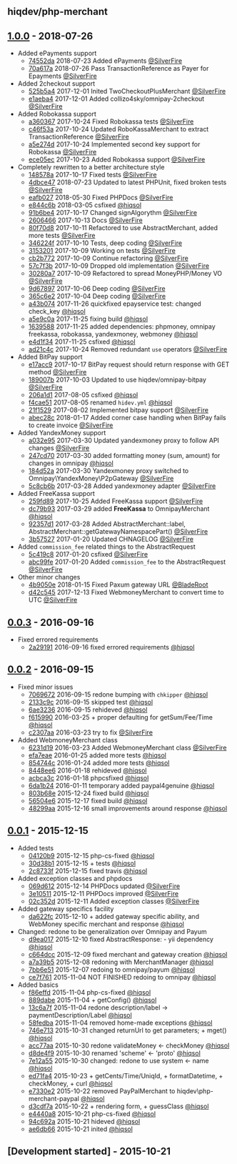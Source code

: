 hiqdev/php-merchant
-------------------

## [1.0.0] - 2018-07-26

- Added ePayments support
    - [74552da] 2018-07-23 Added ePayments [@SilverFire]
    - [70a617a] 2018-07-26 Pass TransactionReference as Payer for Epayments [@SilverFire]
- Added 2checkout support
    - [525b5a4] 2017-12-01 Inited TwoCheckoutPlusMerchant [@SilverFire]
    - [e1aeba4] 2017-12-01 Added collizo4sky/omnipay-2checkout [@SilverFire]
- Added Robokassa support
    - [a360367] 2017-10-24 Fixed Robokassa tests [@SilverFire]
    - [c46f53a] 2017-10-24 Updated RoboKassaMerchant to extract TransactionReference [@SilverFire]
    - [a5e274d] 2017-10-24 Implemented second key support for Robokassa [@SilverFire]
    - [ece05ec] 2017-10-23 Added Robokassa support [@SilverFire]
- Completely rewritten to a better architecture style
    - [148578a] 2017-10-17 Fixed tests [@SilverFire]
    - [4dbce47] 2018-07-23 Updated to latest PHPUnit, fixed broken tests [@SilverFire]
    - [eafb027] 2018-05-30 Fixed PHPDocs [@SilverFire]
    - [e844c6b] 2018-03-05 csfixed [@hiqsol]
    - [91b6be4] 2017-10-17 Changed signAlgorythm [@SilverFire]
    - [2606466] 2017-10-13 Docs [@SilverFire]
    - [80f70d8] 2017-10-11 Refactored to use AbstractMerchant, added more tests [@SilverFire]
    - [346224f] 2017-10-10 Tests, deep coding [@SilverFire]
    - [3153201] 2017-10-09 Working on tests [@SilverFire]
    - [cb2b772] 2017-10-09 Continue refactoring [@SilverFire]
    - [57c7f3b] 2017-10-09 Dropped old implementation [@SilverFire]
    - [30280a7] 2017-10-09 Refactored to spread MoneyPHP/Money VO [@SilverFire]
    - [9d67897] 2017-10-06 Deep coding [@SilverFire]
    - [365c6e2] 2017-10-04 Deep coding [@SilverFire]
    - [a43b074] 2017-11-26 quickfixed epayservice test: changed check_key [@hiqsol]
    - [a5e9c0a] 2017-11-25 fixing build [@hiqsol]
    - [1639588] 2017-11-25 added dependencies: phpmoney, omnipay freekassa, robokassa, yandexmoney, webmoney [@hiqsol]
    - [e4d1f34] 2017-11-25 csfixed [@hiqsol]
    - [ad21c4c] 2017-10-24 Removed redundant `use` operators [@SilverFire]
- Added BitPay support
    - [e17acc9] 2017-10-17 BitPay request should return response with GET method [@SilverFire]
    - [189007b] 2017-10-03 Updated to use hiqdev/omnipay-bitpay [@SilverFire]
    - [206a1d1] 2017-08-05 csfixed [@hiqsol]
    - [f4cae51] 2017-08-05 renamed `hidev.yml` [@hiqsol]
    - [21f1529] 2017-08-02 Implemented bitpay support [@SilverFire]
    - [abec28c] 2018-01-17 Added corner case handling when BitPay fails to create invoice [@SilverFire]
- Added YandexMoney support
    - [a032e95] 2017-03-30 Updated yandexmoney proxy to follow API changes [@SilverFire]
    - [247cd70] 2017-03-30 added formatting money (sum, amount) for changes in omnipay [@hiqsol]
    - [184d52a] 2017-03-30 Yandexmoney proxy switched to Omnipay\YandexMoney\P2pGateway [@SilverFire]
    - [5c8cb6b] 2017-03-28 Added yandexmoney adapter [@SilverFire]
- Added FreeKassa support
    - [259fd89] 2017-10-25 Added FreeKassa support [@SilverFire]
    - [dc79b93] 2017-03-29 added **FreeKassa** to OmnipayMerchant [@hiqsol]
    - [92357d1] 2017-03-28 Added AbstractMerchant::label, AbstractMerchant::getGatewayNamespacePart() [@SilverFire]
    - [3b57527] 2017-01-20 Updated CHNAGELOG [@SilverFire]
- Added `commission_fee` related things to the AbstractRequest
    - [5c419c8] 2017-01-20 csfixed [@SilverFire]
    - [abc99fe] 2017-01-20 Added `commission_fee` to the AbstractRequest [@SilverFire]
- Other minor changes
    - [4b9050e] 2018-01-15 Fixed Paxum gateway URL [@BladeRoot]
    - [d42c545] 2017-12-13 Fixed WebmoneyMerchant to convert time to UTC [@SilverFire]

## [0.0.3] - 2016-09-16

- Fixed errored requirements
    - [2a29191] 2016-09-16 fixed errored requirements [@hiqsol]

## [0.0.2] - 2016-09-15

- Fixed minor issues
    - [7069672] 2016-09-15 redone bumping with `chkipper` [@hiqsol]
    - [2133c9c] 2016-09-15 skipped test [@hiqsol]
    - [6ae3236] 2016-09-15 rehideved [@hiqsol]
    - [f615990] 2016-03-25 + proper defaulting for getSum/Fee/Time [@hiqsol]
    - [c2307aa] 2016-03-23 try to fix [@SilverFire]
- Added WebmoneyMerchant class
    - [6231d19] 2016-03-23 Added WebmoneyMerchant class [@SilverFire]
    - [efa7eae] 2016-01-25 added more tests [@hiqsol]
    - [854744c] 2016-01-24 added more tests [@hiqsol]
    - [8448ee6] 2016-01-18 rehideved [@hiqsol]
    - [acbca3c] 2016-01-18 phpcsfixed [@hiqsol]
    - [6da1b24] 2016-01-11 temporary added paypal4genuine [@hiqsol]
    - [803b68e] 2015-12-24 fixed build [@hiqsol]
    - [56504e6] 2015-12-17 fixed build [@hiqsol]
    - [48299aa] 2015-12-16 small improvements around response [@hiqsol]

## [0.0.1] - 2015-12-15

- Added tests
    - [04120b9] 2015-12-15 php-cs-fixed [@hiqsol]
    - [30d38b1] 2015-12-15 + tests [@hiqsol]
    - [2c8733f] 2015-12-15 fixed travis [@hiqsol]
- Added exception classes and phpdocs
    - [069d612] 2015-12-14 PHPDocs updated [@SilverFire]
    - [3e10511] 2015-12-11 PHPDocs improved [@SilverFire]
    - [02c352d] 2015-12-11 Added exception classes [@SilverFire]
- Added gateway specifics facility
    - [da622fc] 2015-12-10 + added gateway specific ability, and WebMoney specific merchant and response [@hiqsol]
- Changed: redone to be generalization over Omnipay and Payum
    - [d9ea017] 2015-12-10 fixed AbstractResponse: - yii dependency [@hiqsol]
    - [c664dcc] 2015-12-09 fixed merchant and gateway creation [@hiqsol]
    - [a7a39b5] 2015-12-08 redoning with MerchantManager [@hiqsol]
    - [7bb6e51] 2015-12-07 redoing to omnipay/payum [@hiqsol]
    - [ce7f761] 2015-11-04 NOT FINISHED redoing to omnipay [@hiqsol]
- Added basics
    - [f86effd] 2015-11-04 php-cs-fixed [@hiqsol]
    - [889dabe] 2015-11-04 + getConfig() [@hiqsol]
    - [13c6a7f] 2015-11-04 redone description/label -> paymentDescription/Label [@hiqsol]
    - [58fedba] 2015-11-04 removed home-made exceptions [@hiqsol]
    - [746e713] 2015-10-31 changed returnUrl to get parameters; + mget() [@hiqsol]
    - [acc77aa] 2015-10-30 redone validateMoney <- checkMoney [@hiqsol]
    - [d8de4f9] 2015-10-30 renamed 'scheme' <- 'proto' [@hiqsol]
    - [7e12a55] 2015-10-30 changed: redone to use system <- name [@hiqsol]
    - [ed71fa4] 2015-10-23 + getCents/Time/UniqId, + formatDatetime, + checkMoney, + curl [@hiqsol]
    - [e7330e2] 2015-10-22 removed PayPalMerchant to hiqdev\php-merchant-paypal [@hiqsol]
    - [d3cdf7a] 2015-10-22 + rendering form, + guessClass [@hiqsol]
    - [e4440a8] 2015-10-21 php-cs-fixed [@hiqsol]
    - [94c692a] 2015-10-21 hideved [@hiqsol]
    - [ae6db66] 2015-10-21 inited [@hiqsol]

## [Development started] - 2015-10-21

[@hiqsol]: https://github.com/hiqsol
[sol@hiqdev.com]: https://github.com/hiqsol
[@SilverFire]: https://github.com/SilverFire
[d.naumenko.a@gmail.com]: https://github.com/SilverFire
[@tafid]: https://github.com/tafid
[andreyklochok@gmail.com]: https://github.com/tafid
[@BladeRoot]: https://github.com/BladeRoot
[bladeroot@gmail.com]: https://github.com/BladeRoot
[efa7eae]: https://github.com/hiqdev/php-merchant/commit/efa7eae
[854744c]: https://github.com/hiqdev/php-merchant/commit/854744c
[8448ee6]: https://github.com/hiqdev/php-merchant/commit/8448ee6
[acbca3c]: https://github.com/hiqdev/php-merchant/commit/acbca3c
[6da1b24]: https://github.com/hiqdev/php-merchant/commit/6da1b24
[803b68e]: https://github.com/hiqdev/php-merchant/commit/803b68e
[56504e6]: https://github.com/hiqdev/php-merchant/commit/56504e6
[48299aa]: https://github.com/hiqdev/php-merchant/commit/48299aa
[04120b9]: https://github.com/hiqdev/php-merchant/commit/04120b9
[30d38b1]: https://github.com/hiqdev/php-merchant/commit/30d38b1
[2c8733f]: https://github.com/hiqdev/php-merchant/commit/2c8733f
[069d612]: https://github.com/hiqdev/php-merchant/commit/069d612
[3e10511]: https://github.com/hiqdev/php-merchant/commit/3e10511
[02c352d]: https://github.com/hiqdev/php-merchant/commit/02c352d
[da622fc]: https://github.com/hiqdev/php-merchant/commit/da622fc
[d9ea017]: https://github.com/hiqdev/php-merchant/commit/d9ea017
[c664dcc]: https://github.com/hiqdev/php-merchant/commit/c664dcc
[a7a39b5]: https://github.com/hiqdev/php-merchant/commit/a7a39b5
[7bb6e51]: https://github.com/hiqdev/php-merchant/commit/7bb6e51
[ce7f761]: https://github.com/hiqdev/php-merchant/commit/ce7f761
[f86effd]: https://github.com/hiqdev/php-merchant/commit/f86effd
[889dabe]: https://github.com/hiqdev/php-merchant/commit/889dabe
[13c6a7f]: https://github.com/hiqdev/php-merchant/commit/13c6a7f
[58fedba]: https://github.com/hiqdev/php-merchant/commit/58fedba
[746e713]: https://github.com/hiqdev/php-merchant/commit/746e713
[acc77aa]: https://github.com/hiqdev/php-merchant/commit/acc77aa
[d8de4f9]: https://github.com/hiqdev/php-merchant/commit/d8de4f9
[7e12a55]: https://github.com/hiqdev/php-merchant/commit/7e12a55
[ed71fa4]: https://github.com/hiqdev/php-merchant/commit/ed71fa4
[e7330e2]: https://github.com/hiqdev/php-merchant/commit/e7330e2
[d3cdf7a]: https://github.com/hiqdev/php-merchant/commit/d3cdf7a
[e4440a8]: https://github.com/hiqdev/php-merchant/commit/e4440a8
[94c692a]: https://github.com/hiqdev/php-merchant/commit/94c692a
[ae6db66]: https://github.com/hiqdev/php-merchant/commit/ae6db66
[2133c9c]: https://github.com/hiqdev/php-merchant/commit/2133c9c
[6ae3236]: https://github.com/hiqdev/php-merchant/commit/6ae3236
[f615990]: https://github.com/hiqdev/php-merchant/commit/f615990
[c2307aa]: https://github.com/hiqdev/php-merchant/commit/c2307aa
[6231d19]: https://github.com/hiqdev/php-merchant/commit/6231d19
[7069672]: https://github.com/hiqdev/php-merchant/commit/7069672
[2a29191]: https://github.com/hiqdev/php-merchant/commit/2a29191
[5c419c8]: https://github.com/hiqdev/php-merchant/commit/5c419c8
[abc99fe]: https://github.com/hiqdev/php-merchant/commit/abc99fe
[Under development]: https://github.com/hiqdev/php-merchant/compare/0.0.3...HEAD
[0.0.3]: https://github.com/hiqdev/php-merchant/compare/0.0.2...0.0.3
[0.0.2]: https://github.com/hiqdev/php-merchant/compare/0.0.1...0.0.2
[0.0.1]: https://github.com/hiqdev/php-merchant/releases/tag/0.0.1
[74552da]: https://github.com/hiqdev/php-merchant/commit/74552da
[4dbce47]: https://github.com/hiqdev/php-merchant/commit/4dbce47
[eafb027]: https://github.com/hiqdev/php-merchant/commit/eafb027
[e844c6b]: https://github.com/hiqdev/php-merchant/commit/e844c6b
[abec28c]: https://github.com/hiqdev/php-merchant/commit/abec28c
[4b9050e]: https://github.com/hiqdev/php-merchant/commit/4b9050e
[d42c545]: https://github.com/hiqdev/php-merchant/commit/d42c545
[525b5a4]: https://github.com/hiqdev/php-merchant/commit/525b5a4
[e1aeba4]: https://github.com/hiqdev/php-merchant/commit/e1aeba4
[a43b074]: https://github.com/hiqdev/php-merchant/commit/a43b074
[a5e9c0a]: https://github.com/hiqdev/php-merchant/commit/a5e9c0a
[1639588]: https://github.com/hiqdev/php-merchant/commit/1639588
[e4d1f34]: https://github.com/hiqdev/php-merchant/commit/e4d1f34
[259fd89]: https://github.com/hiqdev/php-merchant/commit/259fd89
[ad21c4c]: https://github.com/hiqdev/php-merchant/commit/ad21c4c
[a360367]: https://github.com/hiqdev/php-merchant/commit/a360367
[c46f53a]: https://github.com/hiqdev/php-merchant/commit/c46f53a
[a5e274d]: https://github.com/hiqdev/php-merchant/commit/a5e274d
[ece05ec]: https://github.com/hiqdev/php-merchant/commit/ece05ec
[148578a]: https://github.com/hiqdev/php-merchant/commit/148578a
[e17acc9]: https://github.com/hiqdev/php-merchant/commit/e17acc9
[91b6be4]: https://github.com/hiqdev/php-merchant/commit/91b6be4
[2606466]: https://github.com/hiqdev/php-merchant/commit/2606466
[80f70d8]: https://github.com/hiqdev/php-merchant/commit/80f70d8
[346224f]: https://github.com/hiqdev/php-merchant/commit/346224f
[3153201]: https://github.com/hiqdev/php-merchant/commit/3153201
[cb2b772]: https://github.com/hiqdev/php-merchant/commit/cb2b772
[57c7f3b]: https://github.com/hiqdev/php-merchant/commit/57c7f3b
[30280a7]: https://github.com/hiqdev/php-merchant/commit/30280a7
[9d67897]: https://github.com/hiqdev/php-merchant/commit/9d67897
[365c6e2]: https://github.com/hiqdev/php-merchant/commit/365c6e2
[189007b]: https://github.com/hiqdev/php-merchant/commit/189007b
[206a1d1]: https://github.com/hiqdev/php-merchant/commit/206a1d1
[f4cae51]: https://github.com/hiqdev/php-merchant/commit/f4cae51
[21f1529]: https://github.com/hiqdev/php-merchant/commit/21f1529
[a032e95]: https://github.com/hiqdev/php-merchant/commit/a032e95
[247cd70]: https://github.com/hiqdev/php-merchant/commit/247cd70
[184d52a]: https://github.com/hiqdev/php-merchant/commit/184d52a
[dc79b93]: https://github.com/hiqdev/php-merchant/commit/dc79b93
[92357d1]: https://github.com/hiqdev/php-merchant/commit/92357d1
[5c8cb6b]: https://github.com/hiqdev/php-merchant/commit/5c8cb6b
[3b57527]: https://github.com/hiqdev/php-merchant/commit/3b57527
[70a617a]: https://github.com/hiqdev/php-merchant/commit/70a617a
[1.0.0]: https://github.com/hiqdev/php-merchant/compare/0.0.3...1.0.0
